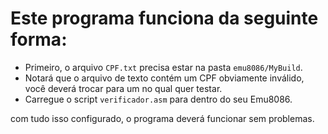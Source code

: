 # Este programa funciona da seguinte forma:
- Primeiro, o arquivo ```CPF.txt``` precisa estar na pasta ```emu8086/MyBuild```.
- Notará que o arquivo de texto contém um CPF obviamente inválido, você deverá trocar para um no qual quer testar.
- Carregue o script ```verificador.asm``` para dentro do seu Emu8086.

com tudo isso configurado, o programa deverá funcionar sem problemas.
